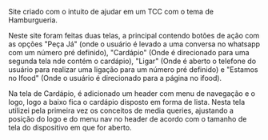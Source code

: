 Site criado com o intuito de ajudar em um TCC com o tema de Hamburgueria.

Neste site foram feitas duas telas, a principal contendo botões de ação com as opções "Peça Já" (onde o usuário é levado a uma conversa no whatsapp com um número pré definido),
"Cardápio" (Onde é direcionado para uma segunda tela nde contém o cardápio), "Ligar" (Onde é aberto o telefone do usuário para realizar uma ligação para um número pré definido) e 
"Estamos no Ifood" (Onde o usuário é direcionado para a página no ifood).

Na tela de Cardápio, é adicionado um header com menu de navegação e o logo, logo a baixo fica o cardápio disposto em forma de lista.
Nesta tela utilizei pela primeira vez os conceitos de media queries, ajustando a posição do logo e do menu nav no header de acordo com o tamanho de tela do dispositivo em que for aberto. 
